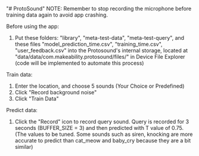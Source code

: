 "# ProtoSound"
NOTE: Remember to stop recording the microphone before training data again
to avoid app crashing.

Before using the app:
1. Put these folders: "library", "meta-test-data", "meta-test-query",
and these files "model_prediction_time.csv", "training_time.csv", "user_feedback.csv"
into the Protosound's internal storage, located at "data/data/com.makeability.protosound/files/" in Device File Explorer
(code will be implemented to automate this process)

Train data:
1. Enter the location, and choose 5 sounds (Your Choice or Predefined)
2. Click "Record background noise"
3. Click "Train Data"

Predict data:
1. Click the "Record" icon to record query sound. Query is recorded
for 3 seconds (BUFFER_SIZE = 3) and then predicted with T value of 0.75.
(The values to be tuned. Some sounds such as siren, knocking are more accurate
to predict than cat_meow and baby_cry because they are a bit similar)

